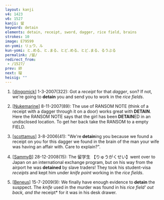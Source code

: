 ```yaml
---
layout: kanji
v4: 1423
v6: 1527
kanji: 留
keyword: detain
elements: detain, receipt, sword, dagger, rice field, brains
strokes: 10
image: E79599
on-yomi: リュウ、ル
kun-yomi: と.める、と.まる、とど.める、とど.まる、るうぶる
permalink: /留/
redirect_from:
 - /1527/
prev: 卵
next: 瑠
heisig: ""
---
```


1) [<a href="http://kanji.koohii.com/profile/dingomick">dingomick</a>] 1-3-2007(322): Got a <em>receipt</em> for that <em>dagger</em>, son? If not, we&#039;re going to <strong>detain</strong> you and send you to work in the <em>rice fields</em>.

2) [<a href="http://kanji.koohii.com/profile/Nukemarine">Nukemarine</a>] 8-11-2007(89): The use of RANSOM NOTE (think of a receipt with a dagger through it on a door) works great with<strong> DETAIN</strong>. Here the RANSOM NOTE says that the girl has been<strong> DETAIN</strong>ED in an undisclosed location. To get her back take the RANSOM to a empty FIELD.

3) [<a href="http://kanji.koohii.com/profile/scottamus">scottamus</a>] 3-8-2006(41): &quot;We&#039;re<strong> detain</strong>ing you because we found a receipt on you for this dagger we found in the brain of the man your wife was having an affair with. Care to explain?&quot;.

4) [<a href="http://kanji.koohii.com/profile/SammyB">SammyB</a>] 28-12-2008(15): The 留学生 【りゅうがくせい】went over to Japan on an international exchange program, but on his way from the airport he was <strong>detained</strong> by slave traders! They took his student-visa <em>receipts</em> and kept him under <em>knife point</em> working in the <em>rice fields</em>.

5) [<a href="http://kanji.koohii.com/profile/Beneus">Beneus</a>] 15-7-2009(9): We finally have enough evidence to<strong> detain</strong> the susppect. The <em>knife</em> used in the murder was found in his <em>rice field&#039; out back, and the </em>receipt* for it was in his desk drawer.


